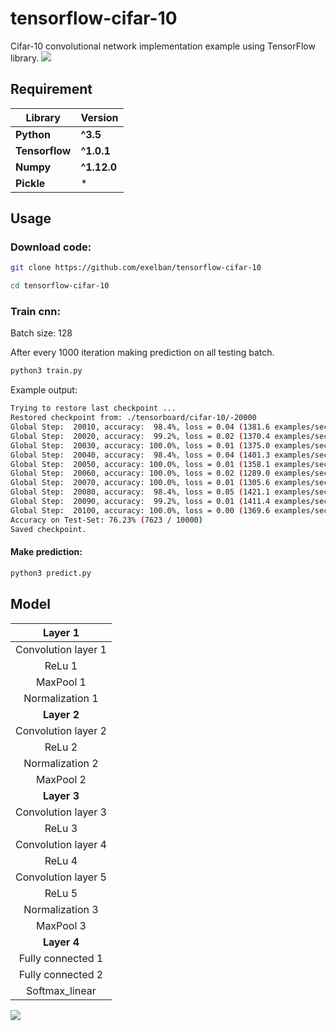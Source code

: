 # tensorflow-cifar-10
Cifar-10 convolutional network implementation example using TensorFlow library.
![](http://bodya.net/data/Zrzut%20ekranu%202017-03-19%20o%2019.10.46.png)

## Requirement
**Library** | **Version**
--- | ---
**Python** | **^3.5**
**Tensorflow** | **^1.0.1** 
**Numpy** | **^1.12.0** 
**Pickle** |  *  

## Usage
### Download code:
```sh
git clone https://github.com/exelban/tensorflow-cifar-10

cd tensorflow-cifar-10
```

### Train cnn:
Batch size: 128

After every 1000 iteration making prediction on all testing batch. 

```sh
python3 train.py
```
Example output:
```sh
Trying to restore last checkpoint ...
Restored checkpoint from: ./tensorboard/cifar-10/-20000
Global Step:  20010, accuracy:  98.4%, loss = 0.04 (1381.6 examples/sec, 0.09 sec/batch)
Global Step:  20020, accuracy:  99.2%, loss = 0.02 (1370.4 examples/sec, 0.09 sec/batch)
Global Step:  20030, accuracy: 100.0%, loss = 0.01 (1375.0 examples/sec, 0.09 sec/batch)
Global Step:  20040, accuracy:  98.4%, loss = 0.04 (1401.3 examples/sec, 0.09 sec/batch)
Global Step:  20050, accuracy: 100.0%, loss = 0.01 (1358.1 examples/sec, 0.09 sec/batch)
Global Step:  20060, accuracy: 100.0%, loss = 0.02 (1289.0 examples/sec, 0.10 sec/batch)
Global Step:  20070, accuracy: 100.0%, loss = 0.01 (1305.6 examples/sec, 0.10 sec/batch)
Global Step:  20080, accuracy:  98.4%, loss = 0.05 (1421.1 examples/sec, 0.09 sec/batch)
Global Step:  20090, accuracy:  99.2%, loss = 0.01 (1411.4 examples/sec, 0.09 sec/batch)
Global Step:  20100, accuracy: 100.0%, loss = 0.00 (1369.6 examples/sec, 0.09 sec/batch)
Accuracy on Test-Set: 76.23% (7623 / 10000)
Saved checkpoint.
```

#### Make prediction:
```sh
python3 predict.py
```

## Model

| **Layer 1** |
| :---: |
| Convolution layer 1 |
| ReLu 1 |
| MaxPool 1 |
| Normalization 1 |
| **Layer 2** |
| Convolution layer 2 |
| ReLu 2 |
| Normalization 2 |
| MaxPool 2 |
| **Layer 3**  |
| Convolution layer 3 |
| ReLu 3 |
| Convolution layer 4 |
| ReLu 4 |
| Convolution layer 5 |
| ReLu 5 |
| Normalization 3 |
| MaxPool 3 |
| **Layer 4** |
| Fully connected 1 |
| Fully connected 2 |
| Softmax_linear |
![](http://bodya.net/data/Zrzut%20ekranu%202017-03-19%20o%2019.11.18.png)

